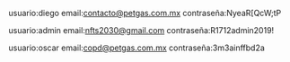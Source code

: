 usuario:diego
email:contacto@petgas.com.mx
contraseña:NyeaR[QcW;tP

usuario:admin
email:nfts2030@gmail.com
contraseña:R1712admin2019!


usuario:oscar
email:copd@petgas.com.mx
contraseña:3m3ainffbd2a

